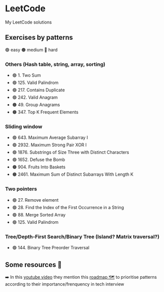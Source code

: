 # LeetCode
My LeetCode solutions


## Exercises by patterns
🟢 easy
🟠 medium
🔴 hard

### Others (Hash table, string, array, sorting)
- 🟢 1. Two Sum  
- 🟢 125. Valid Palindrom   
- 🟢 217. Contains Duplicate     
- 🟢 242. Valid Anagram   
- 🟠 49. Group Anagrams  
- 🟠 347. Top K Frequent Elements   

### Sliding window
- 🟢 643. Maximum Average Subarray I 
- 🟢 2932. Maximum Strong Pair XOR I 
- 🟢 1876. Substrings of Size Three with Distinct Characters
- 🟢 1652. Defuse the Bomb
- 🟠 904. Fruits Into Baskets 
- 🟠 2461. Maximum Sum of Distinct Subarrays With Length K 

### Two pointers
- 🟢 27. Remove element 
- 🟢 28. Find the Index of the First Occurrence in a String 
- 🟢 88. Merge Sorted Array 
- 🟢 125. Valid Palindrom 

### Tree/Depth-First Search/Binary Tree (Island? Matrix traversal?)
- 🟢 144. Binary Tree Preorder Traversal


## Some resources 👀

➡️ In this [youtube video](https://www.youtube.com/watch?v=UrcwDOEBzZE) they mention this [roadmap 🗺️](https://neetcode.io/roadmap)  to prioritise patterns according to their importance/frenquency in tech interview
